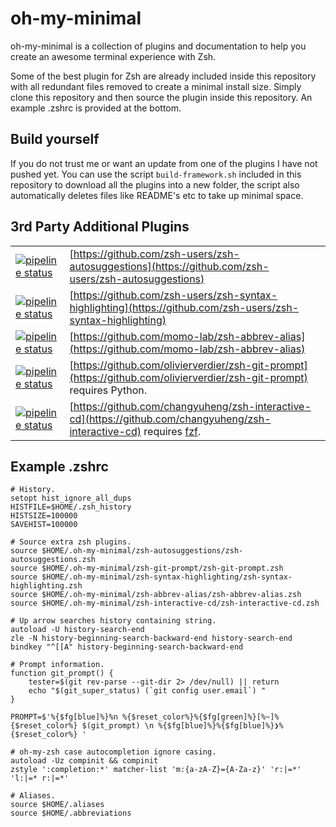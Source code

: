 # oh-my-minimal
oh-my-minimal is a collection of plugins and documentation to help you create an awesome terminal experience with Zsh.


Some of the best plugin for Zsh are already included inside this repository with all redundant files removed to create a minimal install size.
Simply clone this repository and then source the plugin inside this repository.
An example .zshrc is provided at the bottom.


## Build yourself
If you do not trust me or want an update from one of the plugins I have not pushed yet.
You can use the script `build-framework.sh` included in this repository to download all the plugins into a new folder, the script also automatically deletes files like README's etc to take up minimal space.


## 3rd Party Additional Plugins
|                                                                                                                                           | |
|-------------------------------------------------------------------------------------------------------------------------------------------|-|
| [![pipeline status](https://img.shields.io/badge/Upsteam%20Commit-ae315de-yellowgreen)](https://github.com/zsh-users/zsh-autosuggestions) | [https://github.com/zsh-users/zsh-autosuggestions](https://github.com/zsh-users/zsh-autosuggestions) |
| [![pipeline status](https://img.shields.io/badge/Upsteam%20Commit-2ebfa6a-yellowgreen)](https://github.com/zsh-users/zsh-syntax-highlighting) | [https://github.com/zsh-users/zsh-syntax-highlighting](https://github.com/zsh-users/zsh-syntax-highlighting) |
| [![pipeline status](https://img.shields.io/badge/Upsteam%20Commit-ae2997e-yellowgreen)](https://github.com/momo-lab/zsh-abbrev-alias) | [https://github.com/momo-lab/zsh-abbrev-alias](https://github.com/momo-lab/zsh-abbrev-alias) |
| [![pipeline status](https://img.shields.io/badge/Upsteam%20Commit-0a6c8b6-yellowgreen)](https://github.com/olivierverdier/zsh-git-prompt) | [https://github.com/olivierverdier/zsh-git-prompt](https://github.com/olivierverdier/zsh-git-prompt) requires Python. |
| [![pipeline status](https://img.shields.io/badge/Upsteam%20Commit-1cfccb9-yellowgreen)](https://github.com/changyuheng/zsh-interactive-cd) | [https://github.com/changyuheng/zsh-interactive-cd](https://github.com/changyuheng/zsh-interactive-cd) requires [fzf](https://github.com/junegunn/fzf). |


## Example .zshrc

```
# History.
setopt hist_ignore_all_dups
HISTFILE=$HOME/.zsh_history
HISTSIZE=100000
SAVEHIST=100000

# Source extra zsh plugins.
source $HOME/.oh-my-minimal/zsh-autosuggestions/zsh-autosuggestions.zsh
source $HOME/.oh-my-minimal/zsh-git-prompt/zsh-git-prompt.zsh
source $HOME/.oh-my-minimal/zsh-syntax-highlighting/zsh-syntax-highlighting.zsh
source $HOME/.oh-my-minimal/zsh-abbrev-alias/zsh-abbrev-alias.zsh
source $HOME/.oh-my-minimal/zsh-interactive-cd/zsh-interactive-cd.zsh

# Up arrow searches history containing string.
autoload -U history-search-end
zle -N history-beginning-search-backward-end history-search-end
bindkey "^[[A" history-beginning-search-backward-end

# Prompt information.
function git_prompt() {
    tester=$(git rev-parse --git-dir 2> /dev/null) || return
    echo "$(git_super_status) (`git config user.email`) "
}

PROMPT=$'%{$fg[blue]%}%n %{$reset_color%}%{$fg[green]%}[%~]%{$reset_color%} $(git_prompt) \n %{$fg[blue]%}%{$fg[blue]%}❯%{$reset_color%} '

# oh-my-zsh case autocompletion ignore casing.
autoload -Uz compinit && compinit
zstyle ':completion:*' matcher-list 'm:{a-zA-Z}={A-Za-z}' 'r:|=*' 'l:|=* r:|=*'

# Aliases.
source $HOME/.aliases
source $HOME/.abbreviations
```
